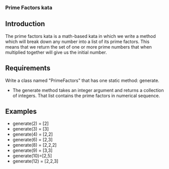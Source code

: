 ### Prime Factors kata

## Introduction
The prime factors kata is a math-based kata in which we write a method which will break down any number into a list of its prime factors. This means that we return the set of one or more prime numbers that when multiplied together will give us the initial number.

## Requirements
Write a class named "PrimeFactors" that has one static method: generate.
-	The generate method takes an integer argument and returns a collection of integers. That list contains the prime factors in numerical sequence.

## Examples
-	generate(2) = [2]
-	generate(3) = [3]
-	generate(4) = [2,2]
-	generate(6) = [2,3]
-	generate(8) = [2,2,2]
-	generate(9) = [3,3]
-	generate(10)=[2,5]
-	generate(12) = [2,2,3]
